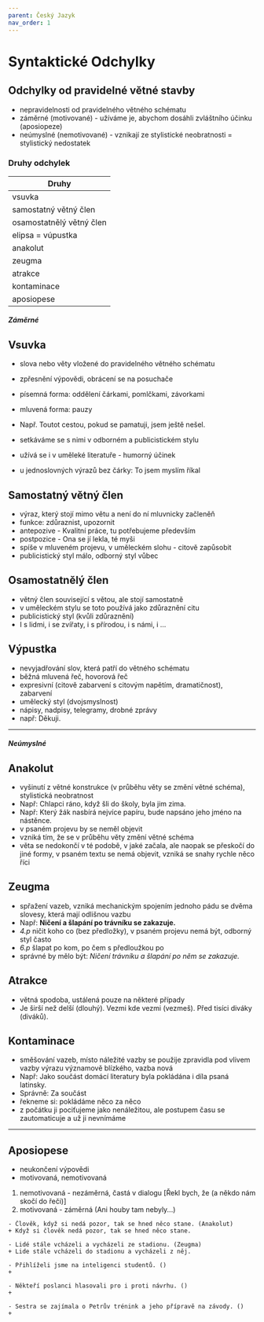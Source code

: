 ```yaml
---
parent: Český Jazyk
nav_order: 1
---
```

# Syntaktické Odchylky

## Odchylky od pravidelné větné stavby
- nepravidelnosti od pravidelného větného schématu
- záměrné (motivované) - užíváme je, abychom dosáhli zvláštního účinku (aposiopeze)
- neúmyslné (nemotivované) - vznikají ze stylistické neobratnosti = stylistický nedostatek

### Druhy odchylek
| Druhy                    |
| ------------------------ |
| vsuvka                   | 
| samostatný větný člen    |
| osamostatnělý větný člen |
| elipsa = vúpustka        |
| anakolut                 |
| zeugma                   |
| atrakce                  |
| kontaminace              |
| aposiopese               |


##### Záměrné
## Vsuvka
- slova nebo věty vložené do pravidelného větného schématu
- zpřesnění výpovědi, obrácení se na posuchače
- písemná forma: oddělení čárkami, pomlčkami, závorkami
- mluvená forma: pauzy

- Např. Toutot cestou, pokud se pamatuji, jsem ještě nešel.
- setkáváme se s nimi v odborném a publicistickém stylu 
- užívá se i v uměleké literatuře - humorný účinek
- u jednoslovných výrazů bez čárky: To jsem myslím říkal

## Samostatný větný člen
- výraz, který stojí mimo větu a není do ní mluvnicky začleněň
- funkce: zdůraznist, upozornit
- antepozive - Kvalitní práce, tu potřebujeme především
- postpozice - Ona se jí lekla, té myši
- spíše v mluveném projevu, v uměleckém slohu - citově zapůsobit
- publicistický styl málo, odborný styl vůbec

## Osamostatnělý člen
- větný člen související s větou, ale stojí samostatně
- v  uměleckém stylu se toto používá  jako zdůraznění citu
- publicistický styl (kvůli zdůraznění)
- I s lidmi, i se zvířaty, i s přírodou, i s námi, i ...

## Výpustka
- nevyjadřování slov, která patří do větného schématu
- běžná mluvená řeč, hovorová řeč
- expresivní (citově zabarvení s citovým napětím, dramatičnost), zabarvení
- umělecký styl (dvojsmyslnost)
- nápisy, nadpisy, telegramy, drobné zprávy
- např: Děkuji.

---

##### Neúmyslné
## Anakolut
- vyšinutí z větné konstrukce (v průběhu věty se změní větné schéma), stylistická neobratnost
- Např: Chlapci ráno, když šli do školy, byla jim zima.
- Např: Který žák nasbírá nejvíce papíru, bude napsáno jeho jméno na nástěnce.
- v psaném projevu by se neměl objevit
- vzniká tím, že se v průběhu věty změní větné schéma
- věta se nedokončí v té podobě, v jaké začala, ale naopak se přeskočí do jiné formy, v psaném textu se nemá objevit, vzniká se snahy rychle něco říci

## Zeugma
- spřažení vazeb, vzniká mechanickým spojením jednoho pádu se dvěma slovesy, která mají odlišnou vazbu
- Např: **Ničení a šlapání po trávníku se zakazuje.**
- *4.p* ničit koho co (bez předložky), v psaném projevu nemá být, odborný styl často
- *6.p* šlapat po kom, po čem s předloužkou po
- správné by mělo být: *Ničení trávníku a šlapání po něm se zakazuje.*

## Atrakce
- větná spodoba, ustálená pouze na některé případy
- Je širší než delší (dlouhý). Vezmi kde vezmi (vezmeš). Před tisíci diváky (diváků).

## Kontaminace
- směšování vazeb, místo náležité vazby se použije zpravidla pod vlivem vazby výrazu významově blízkého, vazba nová
- Např: Jako součást domácí literatury byla pokládána i díla psaná latinsky.
- Správně: Za součást
- řekneme si: pokládáme něco za něco 
- z počátku ji pociťujeme jako nenáležitou, ale postupem času se zautomaticuje a už ji nevnímáme

---

## Aposiopese
- neukončení výpovědi
- motivovaná, nemotivovaná 
1) nemotivovaná - nezáměrná, častá v dialogu \[Řekl bych, že (a někdo nám skočí do řeči)\]
2) motivovaná - záměrná (Ani houby tam nebyly...)


```
- Člověk, když si nedá pozor, tak se hned něco stane. (Anakolut)
+ Když si člověk nedá pozor, tak se hned něco stane.

- Lidé stále vcházeli a vycházeli ze stadionu. (Zeugma)
+ Lide stále vcházeli do stadionu a vycházeli z něj.

- Přihlíželi jsme na inteligenci studentů. ()
+

- Někteří poslanci hlasovali pro i proti návrhu. ()
+

- Sestra se zajímala o Petrův trénink a jeho přípravě na závody. ()
+ 
```